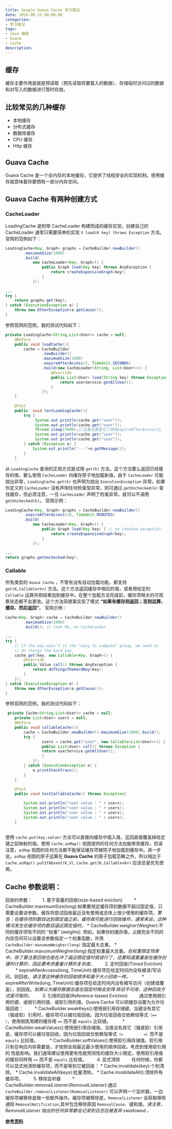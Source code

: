 ```yaml
---
title: Google Guava Cache 学习笔记
date: 2016-06-15 00:00:00
categories:
- 学习笔记
tags: 
- Java 编程
- Guava
- Cache
description: 
---
```

## 缓存
缓存主要作用是就是预读取（预先读取将要载入的数据）、存储临时访问过的数据和对写入的数据进行暂时存放。

<!-- more -->

## 比较常见的几种缓存
- 本地缓存
- 分布式缓存
- 数据库缓存
- CPU 缓存
- Http 缓存

## Guava Cache
Guava Cache 是一个全内存的本地缓存，它提供了线程安全的实现机制。使用缓存就意味着你要牺牲一部分内存空间。

## Guava Cache 有两种创建方式
### CacheLoader 
LoadingCache 是附带 CacheLoader 构建而成的缓存实现，创建自己的 CacheLoader 通常只需要简单的实现 `V load(K key) throws Exception` 方法。
官网的范例如下：

```java
LoadingCache<Key, Graph> graphs = CacheBuilder.newBuilder()
        .maximumSize(1000)
        .build(
            new CacheLoader<Key, Graph>() {
                public Graph load(Key key) throws AnyException {
                    return createExpensiveGraph(key);
                }
            });
 
...
try {
    return graphs.get(key);
} catch (ExecutionException e) {
    throw new OtherException(e.getCause());
}

```

参照官网的范例，我的测试代码如下：

```java
private LoadingCache<String,List<User>> cache = null;
    @Before
    public void loadCache(){
        cache = CacheBuilder
                .newBuilder()
                .maximumSize(1000)
                .expireAfterAccess(2, TimeUnit.SECONDS)
                .build(new CacheLoader<String, List<User>>() {
                    @Override
                    public List<User> load(String key) throws Exception {
                        return userService.getAllUser();
                    }
                });
    }
    
    @Test
    public  void testLoadingCache(){
        try {
             System.out.println(cache.get("user"));
             System.out.println(cache.get("user"));
             Thread.sleep(5000);//这里主要是为了测试expireAfterAccess(2, TimeUnit.SECONDS)
             System.out.println(cache.get("user"));
             System.out.println(cache.get("user"));
        } catch (Exception e) {
            System.out.println("---"+e.getMessage());
        }
    }
```

从 `LoadingCache` 查询的正规方式是试用 `get(k)` 方法。这个方法要么返回已经缓存的值，要么使用 `CacheLoader` 向缓存原子地加载新值。由于 `CacheLoader` 可能抛出异常，`LoadingCache.get(k)` 也声明为抛出 `ExecutionException` 异常。如果你定义的 `CacheLoader` 没有声明任何检查型异常，则可通过 `getUnchecked(k)` 查找缓存，但必须注意，一旦 `CacheLoader` 声明了检查异常，就可以不调用 `getUnchecked(k)`。
官网示例：

```java 
LoadingCache<Key, Graph> graphs = CacheBuilder.newBuilder()
        .expireAfterAccess(10, TimeUnit.MINUTES)
        .build(
            new CacheLoader<Key, Graph>() {
                public Graph load(Key key) { // no checked exception
                    return createExpensiveGraph(key);
                }
            });
 
...
return graphs.getUnchecked(key);
```

### Callable
所有类型的 `Guava Cache` ，不管有没有自动加载功能，都支持 `get(K,Callable<V>)` 方法。这个方法返回缓存中相应的值，或者用给定的 `Callable` 运算并把结果加到缓存中。在整个加载方法完成前，缓存项相关的可观察状态都不会更改。这个方法简便第实现了模式 **“如果有缓存则返回；否则运算、缓存、然后返回”**。
官网示例：

```java
Cache<Key, Graph> cache = CacheBuilder.newBuilder()
        .maximumSize(1000)
        .build(); // look Ma, no CacheLoader

...
try {
    // If the key wasn't in the "easy to compute" group, we need to
    // do things the hard way.
    cache.get(key, new Callable<Key, Graph>() {
        @Override
        public Value call() throws AnyException {
            return doThingsTheHardWay(key);
        }
    });
} catch (ExecutionException e) {
    throw new OtherException(e.getCause());
}

```

参照官网的范例，我的测试代码如下：

```java
 private Cache<String,List<User>> cache = null;
    private List<User> users = null;
    @Before
    public void callableCache(){
        cache = CacheBuilder.newBuilder().maximumSize(1000).build();
        try {
                users = cache.get("user", new Callable<List<User>>() {
                public List<User> call() throws Exception {
                return userService.getAllUser();
                }
            });
        } catch (ExecutionException e) {
            e.printStackTrace();
        }
    }
    
    @Test
    public void testCallableCache() throws Exception{

        System.out.println("user value : " + users);
        System.out.println("user value : " + users);
        System.out.println("user value : " + users);
        System.out.println("user value : " + users);
    }
    
```

使用 `cache.put(key,value)` 方法可以直接向缓存中插入值，这回直接覆盖掉给定键之前映射的值。使用 `Cache.asMap()` 视图提供的任何方法也能修改缓存。但请注意，`asMap` 视图的任何方法都不能保证缓存项被院子地加载到缓存中。进一步说，`asMap` 视图的原子运算在 **Guava Cache** 的原子加载范畴之外，所以相比于 `Cache.asMap().putIfAbsent(K,V)`, `Cache.get(K,Callable<K>)` 应该总是优先使用。

## Cache 参数说明：

回收的参数：
　　1. 基于容量的回收(size-based eviction)
　　    * CacheBuilder.maximumSize(long):如果要规定缓存项的数据不超过固定值，只需要设置该参数。缓存将尝试回收最近没有使用或总体上很少使用的缓存项。_警告：在缓存项的数目达到限定值之前，缓存就可能进行回收操作，通常来说，这种情况发生在缓存项的数目逼近限定值时。_ 
        * CacheBuilder.weigher(Weigher):不同的缓存项有不同的 “权重” (weights). 例如，如果你的缓存值，占据完全不同的内存空间可以设置该参数指定一个权重函数，并用 `CacheBuilder.maxumumWeigher(long)` 指定最大总重。
        * CacheBuilder.maxumumWeigher(long):指定权重最大总重。_在权重限定场景中，除了要注意回收也是在冲了逼近限定值时就进行了，还要知道重量是在缓存创建时计算的，因此要考虑重量计算的复杂度。_
　　2. 定时回收(Timed Eviction)
　　    * expireAfterAccess(long, TimeUnit):缓存项在给定时间内没有被读/写访问，则回收。_请注意这种缓存的回收顺序和基于大小回收一样。_
　　    * expireAfterWrite(long, TimeUnit):缓存项在给定时间内没有被写访问（创建或覆盖），则回收。_如果认为缓存数据总是在固定时候会变得         陈旧不可用，这种回收方式是可取的。_
　　3. 引用的回收(Reference-based Eviction)
　　    通过使用弱引用的键、或弱引用的值、或软引用的值，Guava Cache 可以把缓存设置为允许垃圾回收：
　　    * CacheBuilder.weakKeys():使用弱引用存储键，当键没有其它（强或软）引用时，缓存项可以被垃圾回收。因为垃圾回收仅依赖恒等式`（==         ）`，使用弱医用建的缓存用 `==` 而不是 `equals` 比较键。
　　    * CacheBuilder.weakValues():使用弱引用存储值。当值没有其它（强或软）引用是，缓存项可以被垃圾回收。因为垃圾回收仅依赖恒等式`（=         =）`而不是 `equals` 比较值。
　　    * CacheBuilder.softValues():使用软引用存储值。软引用只有在响应内存需要是，才按照全局最近最少使用的顺序回收。考虑到使用软引用的         性能影响。我们通常建议使用更有性能预测性的缓存大小限定。使用软引用值的缓存同样用 `==` 而不是 `equals` 比较值。
　　4. 显式清除
　　    任何时候，你都可以显式地清除缓存项，而不是等到它被回收：
        * Cache.invalidate(key):个别清除。
        * Cache.invalidateAll(keys):批量清除。
        * Cache.invalidateAll():清除所有缓存项。
　　5. 移除监听器
　　    * CacheBuilder.removalListener(RemovalListener):通过 `CacheBuilder.removalListener(RemovalListener)` 可以声明一个监听器，一边缓存项被移除是做一些额外操作。缓存项被移除是，`RemovalListener` 会获取移除通知 `RemovalNotification`,其中包含移除原因 `RemovalCause`、键和值。_请注意，RemovalListener 抛出的任何异常都会记录到日志后被丢弃 swallowed 。_



**[参考资料](http://ifeve.com/google-guava-cachesexplained/)**
